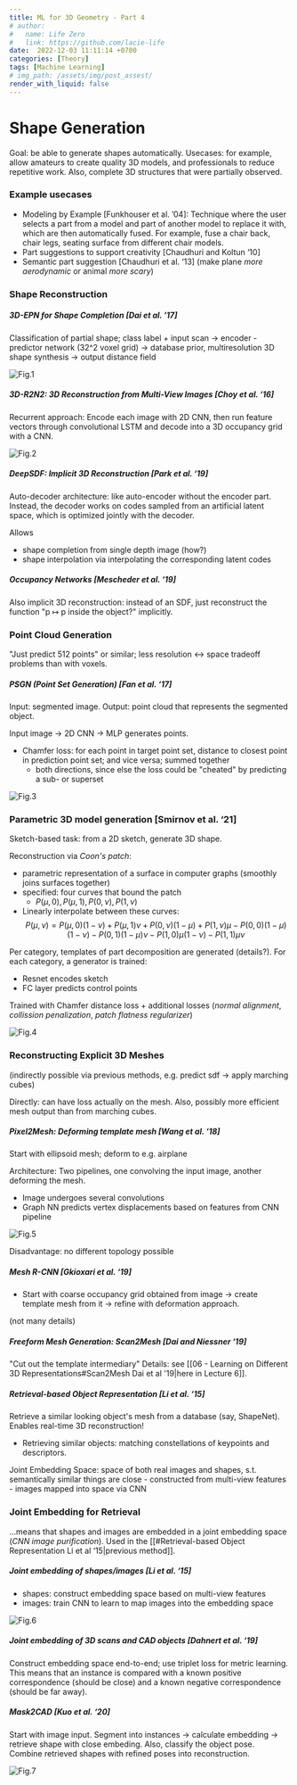 ```yaml
---
title: ML for 3D Geometry - Part 4
# author:
#   name: Life Zero
#   link: https://github.com/lacie-life
date:  2022-12-03 11:11:14 +0700
categories: [Theory]
tags: [Machine Learning]
# img_path: /assets/img/post_assest/
render_with_liquid: false
---
```


# Shape Generation

Goal: be able to generate shapes automatically. Usecases: for example, allow amateurs to create quality 3D models, and professionals to reduce repetitive work. Also, complete 3D structures that were partially observed.

### Example usecases
- Modeling by Example [Funkhouser et al. ’04]: Technique where the user selects a part from a model and part of another model to replace it with, which are then automatically fused. For example, fuse a chair back, chair legs, seating surface from different chair models.
- Part suggestions to support creativity [Chaudhuri and Koltun ‘10]
- Semantic part suggestion [Chaudhuri et al. ‘13] (make plane *more aerodynamic* or animal *more scary*)


### Shape Reconstruction

##### 3D-EPN for Shape Completion [Dai et al. ’17]
Classification of partial shape; class label + input scan -> encoder - predictor network (32^2 voxel grid) -> database prior, multiresolution 3D shape synthesis -> output distance field

![Fig.1](https://github.com/lacie-life/lacie-life.github.io/blob/main/assets/img/post_assest/3d-epn.png?raw=true)


##### 3D-R2N2: 3D Reconstruction from Multi-View Images [Choy et al. ‘16]
Recurrent approach: Encode each image with 2D CNN, then run feature vectors through convolutional LSTM and decode into a 3D occupancy grid with a CNN.

![Fig.2](https://github.com/lacie-life/lacie-life.github.io/blob/main/assets/img/post_assest/3d-R2N2.png?raw=true)


##### DeepSDF: Implicit 3D Reconstruction [Park et al. ‘19]
Auto-decoder architecture: like auto-encoder without the encoder part. Instead, the decoder works on codes sampled from an artificial latent space, which is optimized jointly with the decoder.

Allows
- shape completion from single depth image (how?)
- shape interpolation via interpolating the corresponding latent codes


##### Occupancy Networks [Mescheder et al. ‘19]
Also implicit 3D reconstruction: instead of an SDF, just reconstruct the function "p $\mapsto$ p inside the object?" implicitly.

### Point Cloud Generation
"Just predict 512 points" or similar; less resolution <-> space tradeoff problems than with voxels.

##### PSGN (Point Set Generation) [Fan et al. ‘17]
Input: segmented image. Output: point cloud that represents the segmented object.

Input image -> 2D CNN -> MLP generates points.
- Chamfer loss: for each point in target point set, distance to closest point in prediction point set; and vice versa; summed together
	- both directions, since else the loss could be "cheated" by predicting a sub- or superset

![Fig.3](https://github.com/lacie-life/lacie-life.github.io/blob/main/assets/img/post_assest/psgn.png?raw=true)


### Parametric  3D model generation [Smirnov et al. ‘21]
Sketch-based task: from a 2D sketch, generate 3D shape. 

Reconstruction via *Coon's patch*:
- parametric representation of a surface in computer graphs (smoothly joins surfaces together)
- specified: four curves that bound the patch
	- $P(\mu, 0), P(\mu, 1), P(0, \nu), P(1, \nu)$
- Linearly interpolate between these curves: 
$$P(\mu, \nu) = P(\mu, 0)(1 - \nu) + P(\mu, 1)\nu + P(0, \nu)(1-\mu) + P(1, \nu)\mu - P(0, 0)(1 - \mu)(1-\nu) - P(0, 1)(1-\mu)\nu - P(1,0)\mu(1-\nu) - P(1,1)\mu\nu$$

Per category, templates of part decomposition are generated (details?). For each category, a generator is trained:
- Resnet encodes sketch
- FC layer predicts control points

Trained with Chamfer distance loss + additional losses (*normal alignment*, *collission penalization*, *patch flatness regularizer*)

![Fig.4](https://github.com/lacie-life/lacie-life.github.io/blob/main/assets/img/post_assest/parametric-3d-models.png?raw=true)

### Reconstructing Explicit 3D Meshes
(indirectly possible via previous methods, e.g. predict sdf -> apply marching cubes)

Directly: can have loss actually on the mesh. Also, possibly more efficient mesh output than from marching cubes.

##### Pixel2Mesh: Deforming template mesh [Wang et al. ‘18]
Start with ellipsoid mesh; deform to e.g. airplane

Architecture: Two pipelines, one convolving the input image, another deforming the mesh.
- Image undergoes several convolutions
- Graph NN predicts vertex displacements based on features from CNN pipeline

![Fig.5](https://github.com/lacie-life/lacie-life.github.io/blob/main/assets/img/post_assest/pixel2mesh.png?raw=true)

Disadvantage: no different topology possible

##### Mesh R-CNN [Gkioxari et al. ‘19]
- Start with coarse occupancy grid obtained from image -> create template mesh from it -> refine with deformation approach.

(not many details)


##### Freeform Mesh Generation: Scan2Mesh [Dai and Niessner ‘19]
"Cut out the template intermediary"
Details: see [[06 - Learning on Different 3D Representations#Scan2Mesh Dai et al '19|here in Lecture 6]].

##### Retrieval-based Object Representation [Li et al. ‘15]
Retrieve a similar looking object's mesh from a database (say, ShapeNet). Enables real-time 3D reconstruction!

- Retrieving similar objects: matching constellations of keypoints and descriptors.

Joint Embedding Space: space of both real images and shapes, s.t. semantically similar things are close
	- constructed from multi-view features
	- images mapped into space via CNN
	
### Joint Embedding for Retrieval
...means that shapes and images are embedded in a joint embedding space (*CNN image purification*). Used in the [[#Retrieval-based Object Representation Li et al ‘15|previous method]].

##### Joint embedding of shapes/images  [Li et al. ‘15]

- shapes: construct embedding space based on multi-view features
- images: train CNN to learn to map images into the embedding space

![Fig.6](https://github.com/lacie-life/lacie-life.github.io/blob/main/assets/img/post_assest/joint-embedding.png?raw=true)

##### Joint embedding of 3D scans and CAD objects [Dahnert et al. ‘19]
Construct embedding space end-to-end; use triplet loss for metric learning. This means that an instance is compared with a known positive correspondence (should be close) and a known negative correspondence (should be far away).
	
	
##### Mask2CAD [Kuo et al. ‘20]
Start with image input. Segment into instances -> calculate embedding -> retrieve shape with close embeding. Also, classify the object pose. Combine retrieved shapes with refined poses into reconstruction.

![Fig.7](https://github.com/lacie-life/lacie-life.github.io/blob/main/assets/img/post_assest/mask2cad.png?raw=true)

